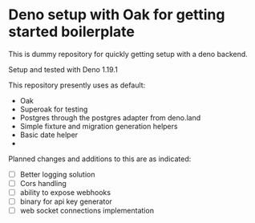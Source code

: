 # Deno setup with Oak for getting started boilerplate

This is dummy repository for quickly getting setup with a deno backend.

Setup and tested with Deno 1.19.1

This repository presently uses as default:

- Oak
- Superoak for testing
- Postgres through the postgres adapter from deno.land
- Simple fixture and migration generation helpers
- Basic date helper
-

Planned changes and additions to this are as indicated:

- [ ] Better logging solution
- [ ] Cors handling
- [ ] ability to expose webhooks
- [ ] binary for api key generator
- [ ] web socket connections implementation
